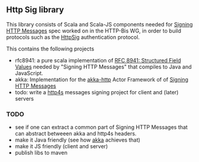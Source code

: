 

## Http Sig library

This library consists of Scala and Scala-JS components needed for
[Signing HTTP Messages](https://httpwg.org/http-extensions/draft-ietf-httpbis-message-signatures.html)
spec worked on in the HTTP-Bis WG, in order to build protocols such as
the [HttpSig](https://github.com/solid/authentication-panel/blob/main/proposals/HttpSignature.md)
authentication protocol.

This contains the following projects

* rfc8941: a pure scala implementation
  of [RFC 8941: Structured Field Values](https://datatracker.ietf.org/doc/html/rfc8941)
  needed by "Signing HTTP Messages" that compiles to Java and JavaScript.
* akka: Implementation for the [akka-http](https://akka.io/) Actor Framework of
  of [Signing HTTP Messages](https://www.ietf.org/archive/id/draft-ietf-httpbis-message-signatures-04.html)
* todo: write a [http4s](https://http4s.org) messages signing project for client and (later) servers

### TODO

* see if one can extract a common part of Signing HTTP Messages that can abstract betweeen akka and
  http4s headers.
* make it Java friendly (see how [akka](https://akka.io/) achieves that)
* make it JS friendly (client and server)
* publish libs to maven